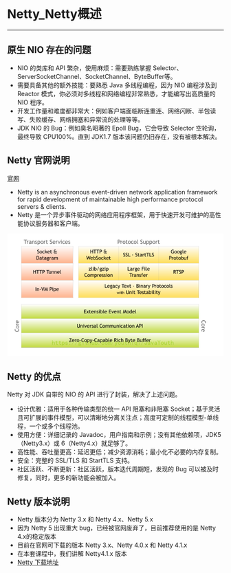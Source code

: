 # Netty_Netty概述

-----

## 原生 NIO 存在的问题

+   NIO 的类库和 API 繁杂，使用麻烦：需要熟练掌握 Selector、ServerSocketChannel、SocketChannel、ByteBuffer等。
+   需要具备其他的额外技能：要熟悉 Java 多线程编程，因为 NIO 编程涉及到 Reactor 模式，你必须对多线程和网络编程非常熟悉，才能编写出高质量的 NIO 程序。
+   开发工作量和难度都非常大：例如客户端面临断连重连、网络闪断、半包读写、失败缓存、网络拥塞和异常流的处理等等。
+   JDK NIO 的 Bug：例如臭名昭著的 Epoll Bug，它会导致 Selector 空轮询，最终导致 CPU100%。直到 JDK1.7 版本该问题仍旧存在，没有被根本解决。

## Netty 官网说明

[官网](https://netty.io/)

+   Netty is an asynchronous event-driven network application framework for rapid development of maintainable high performance protocol servers & clients.
+   Netty 是一个异步事件驱动的网络应用程序框架，用于快速开发可维护的高性能协议服务器和客户端。

![](../images/2022/03/20220311111940.png)

## Netty 的优点

Netty 对 JDK 自带的 NIO 的 API 进行了封装，解决了上述问题。

+   设计优雅：适用于各种传输类型的统一 API 阻塞和非阻塞 Socket；基于灵活且可扩展的事件模型，可以清晰地分离关注点；高度可定制的线程模型-单线程，一个或多个线程池。
+   使用方便：详细记录的 Javadoc，用户指南和示例；没有其他依赖项，JDK5（Netty3.x）或 6（Netty4.x）就足够了。
+   高性能、吞吐量更高：延迟更低；减少资源消耗；最小化不必要的内存复制。
+   安全：完整的 SSL/TLS 和 StartTLS 支持。
+   社区活跃、不断更新：社区活跃，版本迭代周期短，发现的 Bug 可以被及时修复，同时，更多的新功能会被加入。

## Netty 版本说明

+   Netty 版本分为 Netty 3.x 和 Netty 4.x、Netty 5.x
+   因为 Netty 5 出现重大 bug，已经被官网废弃了，目前推荐使用的是 Netty 4.x的稳定版本
+   目前在官网可下载的版本 Netty 3.x、Netty 4.0.x 和 Netty 4.1.x
+   在本套课程中，我们讲解 Netty4.1.x 版本
+   [Netty 下载地址](https://bintray.com/netty/downloads/netty/)